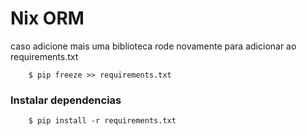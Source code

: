 # Nix ORM

caso adicione mais uma biblioteca rode novamente para adicionar ao requirements.txt

```shell
    $ pip freeze >> requirements.txt
```

### Instalar dependencias

```shell
    $ pip install -r requirements.txt
```

